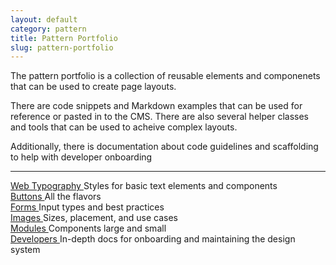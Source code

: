 ```yaml
---
layout: default
category: pattern
title: Pattern Portfolio
slug: pattern-portfolio
---
```


<div class="about-that">
	<p>The pattern portfolio is a collection of reusable elements and componenets that can be used to create page layouts.</p>
	<p>There are code snippets and Markdown examples that can be used for reference or pasted in to the CMS. There are also several helper classes and tools that can be used to acheive complex layouts.</p>
	<p>Additionally, there is documentation about code guidelines and scaffolding to help with developer onboarding</p>

<hr>

<div class="grid-row">
	<div class="toolkit-section one-half">
		<a href="{{ site.baseurl }}/web-typography/" class="toolkit-section-link">
			Web Typography
		</a>
		Styles for basic text elements and components
	</div>
	<div class="toolkit-section one-half">
		<a href="{{ site.baseurl }}/buttons/" class="toolkit-section-link">
			Buttons
		</a>
		All the flavors
	</div>
	<div class="toolkit-section one-half">
		<a href="{{ site.baseurl }}/forms/" class="toolkit-section-link">
			Forms
		</a>
		Input types and best practices
	</div>
	<div class="toolkit-section one-half">
		<a href="{{ site.baseurl }}/images/" class="toolkit-section-link">
			Images
		</a>
		Sizes, placement, and use cases
	</div>
	<div class="toolkit-section one-half">
		<a href="{{ site.baseurl }}/modules/" class="toolkit-section-link">
			Modules
		</a>
		Components large and small
	</div>
	<div class="toolkit-section one-half">
		<a href="{{ site.baseurl }}/developers/" class="toolkit-section-link">
			Developers
		</a>
		In-depth docs for onboarding and maintaining the design system
	</div>
</div>